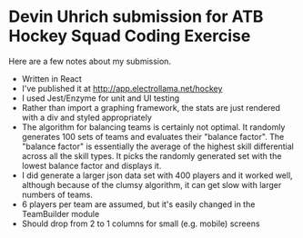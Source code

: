 # Devin Uhrich submission for ATB Hockey Squad Coding Exercise
Here are a few notes about my submission.
- Written in React
- I've published it at <http://app.electrollama.net/hockey>
- I used Jest/Enzyme for unit and UI testing
- Rather than import a graphing framework, the stats are just rendered with a div and styled appropriately
- The algorithm for balancing teams is certainly not optimal.  It randomly generates 100 sets of teams and evaluates their "balance factor".  The "balance factor" is essentially the average of the highest skill differential across all the skill types.  It picks the randomly generated set with the lowest balance factor and displays it.
- I did generate a larger json data set with 400 players and it worked well, although because of the clumsy algorithm, it can get slow with larger numbers of teams.
- 6 players per team are assumed, but it's easily changed in the TeamBuilder module
- Should drop from 2 to 1 columns for small (e.g. mobile) screens